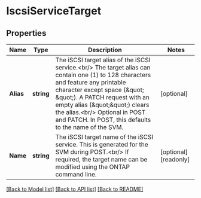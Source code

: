 # IscsiServiceTarget

## Properties

Name | Type | Description | Notes
------------ | ------------- | ------------- | -------------
**Alias** | **string** | The iSCSI target alias of the iSCSI service.&lt;br/&gt; The target alias can contain one (1) to 128 characters and feature any printable character except space (\&quot; \&quot;). A PATCH request with an empty alias (\&quot;\&quot;) clears the alias.&lt;br/&gt; Optional in POST and PATCH. In POST, this defaults to the name of the SVM.  | [optional] 
**Name** | **string** | The iSCSI target name of the iSCSI service. This is generated for the SVM during POST.&lt;br/&gt; If required, the target name can be modified using the ONTAP command line.  | [optional] [readonly] 

[[Back to Model list]](../README.md#documentation-for-models) [[Back to API list]](../README.md#documentation-for-api-endpoints) [[Back to README]](../README.md)


